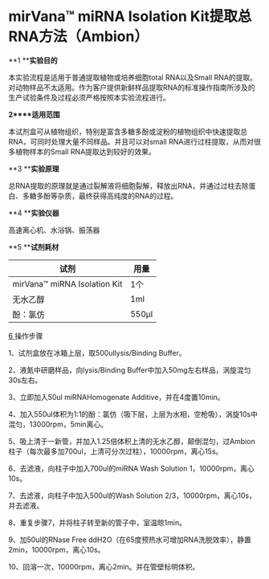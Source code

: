 # mirVana™ miRNA Isolation Kit提取总RNA方法（Ambion）

**1 ****实验目的**

本实验流程是适用于普通提取植物或培养细胞total RNA以及Small RNA的提取。对动物样品不太适用。作为客户提供新鲜样品提取RNA的标准操作指南所涉及的生产试验条件及过程必须严格按照本实验流程进行。

**2****适用范围**

​    本试剂盒可从植物组织，特别是富含多糖多酚或淀粉的植物组织中快速提取总RNA，可同时处理大量不同样品。并且可以对small RNA进行过柱提取，从而对很多植物样本的Small RNA提取达到较好的效果。

**3 ****实验原理**

​    总RNA提取的原理就是通过裂解液将细胞裂解，释放出RNA，并通过过柱去除蛋白、多糖多酚等杂质，最终获得高纯度的RNA的过程。

**4 ****实验仪器**

高速离心机、水浴锅、振荡器

**5 ****试剂耗材**

| 试剂                            | 用量    |
| ----------------------------- | ----- |
| mirVana™  miRNA Isolation Kit | 1个    |
| 无水乙醇                          | 1ml   |
| 酚：氯仿                          | 550μl |

 

[6 ]()操作步骤

1、试剂盒放在冰箱上层，取500ullysis/Binding Buffer。

2、液氮中研磨样品，向lysis/Binding Buffer中加入50mg左右样品，涡旋混匀30s左右。

3、立即加入50ul miRNAHomogenate Additive，并在4度置10min。

4、加入550ul体积为1:1的酚：氯仿（吸下层，上层为水相，空枪吸），涡旋10s中混匀，13000rpm，5min离心。

5、吸上清于一新管，并加入1.25倍体积上清的无水乙醇，颠倒混匀，过Ambion柱子（每次最多加700ul，上清可分次过柱），10000rpm，离心15s。

6、去滤液，向柱子中加入700ul的miRNA Wash Solution 1，10000rpm，离心10s。

7、去滤液，向柱子中加入500ul的Wash Solution 2/3，10000rpm，离心10s，并去滤液。

8、重复步骤7，并将柱子转至新的管子中，室温晾1min。

9、加50ul的RNase Free ddH2O（在65度预热水可增加RNA洗脱效率），静置2min，10000rpm，离心10s。

10、回溶一次，10000rpm，离心2min。并在管壁标明体积。